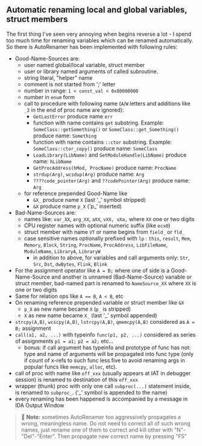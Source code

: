 ## Automatic renaming local and global variables, struct members
The first thing I've seen very annoying when begins reverse a lot - I spend too much time for renaming variables which can be renamed automatically. So there is AutoRenamer has been implemented with following rules:
* Good-Name-Sources are:
	- user named global/local variable, struct member
	- user or library named arguments of called subroutine.
	- string literal, "helper" name
	- comment is not started from ';' letter
	- number in range: `1 < const_val < 0x80000000`
	- number in `enum` form
	- call to procedure with following name (`A`/`W` letters and additions like `_2` in the end of proc name are ignored):
		+ `GetLastError` produce name `err`
		+ function with name contains `get` substring. Example: `SomeClass::getSomething()` or `SomeClass::get_Something()` produce name: `Something`
		+ function with name contains `::ctor` substring. Example: `SomeClass::ctor_copy()` produce name: `SomeClass`
		+ `LoadLibrary(LibName)` and `GetModuleHandle(LibName)` produce name: `hLibName`
		+ `GetProcAddress(hMod, ProcName)` produce name: `ProcName`
		+ `strdup(Arg)`, `wcsdup(Arg)` produce name: `Arg`
		+ `????code_pointer(Arg)` and `??codePointer(Arg)` produce name: `Arg`
	- for reference prepended Good-Name like
		+ `&X_` produce name `X` (last '_' symbol stripped)
		+ `&X`  produce name `p_X` ('p_' inserted)
* Bad-Name-Sources are:
	- names like: `var_XX`, `arg_XX`, `aXX`, `vXX, vXa,` where `XX` one or two digits
	- CPU register names with optional numeric suffix (like `ecx0`)
	- struct member with name `VT` or name begins from `field_` or `fld_`
  - case sensitive names optionally prefixed with `lp` : `this`, `result`, `Mem`, `Memory`, `Block`, `String`, `ProcName`, `ProcAddress`, `LibFileName`, `ModuleName`, `LibraryA`, `LibraryW`
	- in addition to above, for variables and call arguments only: `Str`, `Src`, `Dst`, `dwBytes`, `Flink`, `Blink`
* For the assignment operator like `A = B;` where one of side is a Good-Name-Source and another is unnamed (Bad-Name-Source) variable or struct member, bad-named part is renamed to `NameSource_XX` where `XX` is one or two digits
* Same for relation ops like `A == B`, `A < B`, etc 
* On renaming reference prepended variable or struct member like `&X`
	- `p_X` as new name became `X` (`p_` is stripped)
	- `X` as new name became `X_`  (last '_' symbol appended)
* `strcpy(A,B)`, `wcscpy(A,B)`, `lstrcpy(A,B)`, `qmemcpy(A,B)` considered as `A = B;` assignment
* `call(a1, a2, ...)` with typeinfo `func(p1, p2, ...)` considered as series of assignments `p1 = a1;` `p2 = a2;` etc...
	- bonus: if call argument has typeinfo and prototype of func has not: type and name of arguments will be propagated into func type (only if count of x-refs to such func less five to avoid renaming args in popular funcs like `memcpy`, `alloc`, etc).
* call of proc with name like `off_xxx` (usually appears at IAT in debugger session) is renamed to destination of this `off_xxx`
* wrapper (thunk) proc with only one call `subproc(...)` statement inside, is renamed to `subproc_`. ('_' symbol is appended to the name)
* every renaming has been happened is accompanied by a message in IDA Output Window
 
>📝 **Note:** sometimes AutoRenamer too aggressively propagates a wrong, meaningless name. Do not need to correct all of such wrong names, just rename one of them to correct and kill other with "N"-"Del"-"Enter". Then propagate new correct name by pressing "F5"
